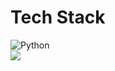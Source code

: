 # Tech Stack
![Python](https://img.shields.io/badge/Python-3776AB?style=for-the-badge&logo=python&logoColor=white)<br/>
![](https://github-readme-stats.vercel.app/api?username=Thiago-MM&theme=dark&hide_border=false&include_all_commits=true&count_private=false)
<!--
**Thiago-MM/Thiago-MM** is a ✨ _special_ ✨ repository because its `README.md` (this file) appears on your GitHub profile.

Here are some ideas to get you started:

- 🔭 I’m currently working on ...
- 🌱 I’m currently learning ...
- 👯 I’m looking to collaborate on ...
- 🤔 I’m looking for help with ...
- 💬 Ask me about ...
- 📫 How to reach me: ...
- 😄 Pronouns: ...
- ⚡ Fun fact: ...
-->
